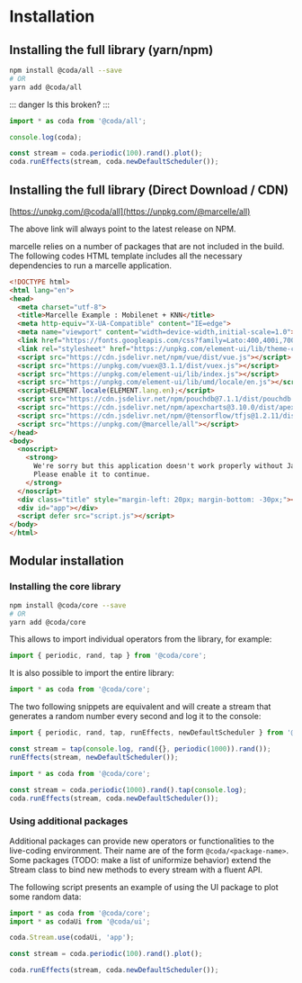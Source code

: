 # Installation

## Installing the full library (yarn/npm)

```bash
npm install @coda/all --save
# OR
yarn add @coda/all
```

::: danger
Is this broken?
:::

```js
import * as coda from '@coda/all';

console.log(coda);

const stream = coda.periodic(100).rand().plot();
coda.runEffects(stream, coda.newDefaultScheduler());
```

## Installing the full library (Direct Download / CDN)

[https://unpkg.com/@coda/all](https://unpkg.com/@marcelle/all)

The above link will always point to the latest release on NPM.

marcelle relies on a number of packages that are not included in the build.
The following codes HTML template includes all the necessary dependencies to run a marcelle application.

```html
<!DOCTYPE html>
<html lang="en">
<head>
  <meta charset="utf-8">
  <title>Marcelle Example : Mobilenet + KNN</title>
  <meta http-equiv="X-UA-Compatible" content="IE=edge">
  <meta name="viewport" content="width=device-width,initial-scale=1.0">
  <link href="https://fonts.googleapis.com/css?family=Lato:400,400i,700&display=swap" rel="stylesheet">
  <link rel="stylesheet" href="https://unpkg.com/element-ui/lib/theme-chalk/index.css">
  <script src="https://cdn.jsdelivr.net/npm/vue/dist/vue.js"></script>
  <script src="https://unpkg.com/vuex@3.1.1/dist/vuex.js"></script>
  <script src="https://unpkg.com/element-ui/lib/index.js"></script>
  <script src="https://unpkg.com/element-ui/lib/umd/locale/en.js"></script>
  <script>ELEMENT.locale(ELEMENT.lang.en);</script>
  <script src="https://cdn.jsdelivr.net/npm/pouchdb@7.1.1/dist/pouchdb.min.js"></script>
  <script src="https://cdn.jsdelivr.net/npm/apexcharts@3.10.0/dist/apexcharts.js"></script>
  <script src="https://cdn.jsdelivr.net/npm/@tensorflow/tfjs@1.2.11/dist/tf.min.js"> </script>
  <script src="https://unpkg.com/@marcelle/all"></script>
</head>
<body>
  <noscript>
    <strong>
      We're sorry but this application doesn't work properly without JavaScript enabled.
      Please enable it to continue.
    </strong>
  </noscript>
  <div class="title" style="margin-left: 20px; margin-bottom: -30px;"><h4>Marcelle Example : Mobilenet + KNN</h4></div>
  <div id="app"></div>
  <script defer src="script.js"></script>
</body>
</html>
```
## Modular installation

### Installing the core library

```bash
npm install @coda/core --save
# OR
yarn add @coda/core
```

This allows to import individual operators from the library, for example:

```js
import { periodic, rand, tap } from '@coda/core';
```

It is also possible to import the entire library:
```js
import * as coda from '@coda/core';
```

The two following snippets are equivalent and will create a stream that generates a random number every second and log it to the console:

```js
import { periodic, rand, tap, runEffects, newDefaultScheduler } from '@coda/core';

const stream = tap(console.log, rand({}, periodic(1000)).rand());
runEffects(stream, newDefaultScheduler());
```

```js
import * as coda from '@coda/core';

const stream = coda.periodic(1000).rand().tap(console.log);
coda.runEffects(stream, coda.newDefaultScheduler());
```

### Using additional packages

Additional packages can provide new operators or functionalities to the live-coding environment. Their name are of the form `@coda/<package-name>`. Some packages (TODO: make a list of uniformize behavior) extend the Stream class to bind new methods to every stream with a fluent API.

The following script presents an example of using the UI package to plot some random data:

```js
import * as coda from '@coda/core';
import * as codaUi from '@coda/ui';

coda.Stream.use(codaUi, 'app');

const stream = coda.periodic(100).rand().plot();

coda.runEffects(stream, coda.newDefaultScheduler());
```
